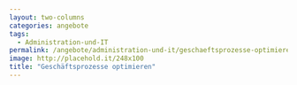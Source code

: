 ```yaml
---
layout: two-columns
categories: angebote
tags:
  - Administration-und-IT
permalink: /angebote/administration-und-it/geschaeftsprozesse-optimieren/
image: http://placehold.it/248x100
title: "Geschäftsprozesse optimieren"
---
```

